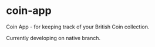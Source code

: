 # coin-app

Coin App - for keeping track of your British Coin collection.

Currently developing on native branch.
